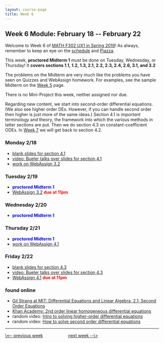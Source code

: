 ```yaml
---
layout: course-page
title: Week 6
---
```


## Week 6 Module: February 18 -- February 22

Welcome to Week 6 of [MATH F302 UX1 in Spring 2019](index.html)!  As always, remember to keep an eye on the [schedule](schedule.pdf) and [Piazza](https://piazza.com/uaf/spring2019/math302ux1/home).

This week, **proctored Midterm 1** must be done on Tuesday, Wednesday, or Thursday!  It **covers sections 1.1, 1.2, 1.3, 2.1, 2.2, 2.3, 2.4, 2.6, 3.1, and 3.2**

The problems on the Midterm are very much like the problems you have seen on Quizzes and WebAssign homework.  For examples, see the sample Midterm on the [Week 5](week5) page.

There is no Mini-Project this week, neither assigned nor due.

Regarding new content, we start into second-order differential equations.  (We also see higher order DEs.  However, if you can handle second order then higher is just more of the same ideas.)  Section 4.1 is _important_ terminology and theory, the framework into which the various methods in latter sections are put.  Then we do section 4.3 on constant-coefficient ODEs.  In [Week 7](week7) we will get back to section 4.2.

### Monday 2/18
* [blank slides for section 4.1](assets/slides/4-1.pdf)
* [video: Bueler talks over slides for section 4.1](https://github.com/bueler/diff-eq-videos/blob/master/video-4-1-math302.mp4?raw=true)
* [work on WebAssign 3.2](https://www.webassign.net/)

### Tuesday 2/19
* <span style="color:blue">**proctored Midterm 1**</span>
* [WebAssign 3.2](https://www.webassign.net/) <span style="color:red">**due at 11pm**</span>

### Wednesday 2/20
* <span style="color:blue">**proctored Midterm 1**</span>

### Thursday 2/21
* <span style="color:blue">**proctored Midterm 1**</span>
* [work on WebAssign 4.1](https://www.webassign.net/)

### Friday 2/22
* [blank slides for section 4.3](assets/slides/4-3.pdf)
* [video: Bueler talks over slides for section 4.3](https://github.com/bueler/diff-eq-videos/blob/master/video-4-3-math302.mp4?raw=true)
* [WebAssign 4.1](https://www.webassign.net/) <span style="color:red">**due at 11pm**</span>

### found online
* [Gil Strang at MIT: Differential Equations and Linear Algebra, 2.1: Second Order Equations](https://www.mathworks.com/videos/differential-equations-and-linear-algebra-21-second-order-equations-117375.html)
* [Khan Academy: 2nd order linear homogeneous differential equations](https://www.khanacademy.org/math/differential-equations/second-order-differential-equations/linear-homogeneous-2nd-order/v/2nd-order-linear-homogeneous-differential-equations-1)
* random video: [Intro to solving higher-order differential equations](https://www.youtube.com/watch?v=yPSdm_PONu4)
* random video: [How to solve second order differential equations](https://www.youtube.com/watch?v=tOtpqZLgxP0)

<hr>
<a align="left" href="week5">\<-- previous week</a>  &nbsp; &nbsp; &nbsp; &nbsp; &nbsp; &nbsp; &nbsp; &nbsp; &nbsp; &nbsp; <a align="right" href="week7">next week --\></a>
